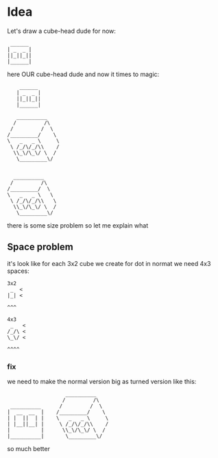 # Idea
Let's draw a cube-head dude for now:
```
 ______ 
| _  _ |
||_||_||
|______|
```
here OUR cube-head dude and now it times to magic:
```
    ______       
   | _  _ |      
   ||_||_||      
   |______|      
                 
   __________    
  /         /\   
 /         /  \  
/_________/    \ 
\   _   _ \     \
 \ /_/\/_/\\    /
  \\_\/\_\/ \  / 
   \_________\/  
                 
                 
  __________     
 /         /\    
/_________/  \   
\   _   _ \   \  
 \ /_/\/_/\\   \ 
  \\_\/\_\/ \  / 
   \_________\/  
```
there is some size problem so let me explain what
## Space problem
it's look like for each 3x2 cube we create for dot in normat we need 4x3 spaces:
```
3x2
 _  < 
|_| <

^^^

4x3
 _   <
/_/\ <
\_\/ <

^^^^
```
### fix
we need to make the normal version big as turned version like this:
```
                   __________    
                  /         /\   
 __________      /         /  \  
|  __  __  |    /_________/    \ 
| |  ||  | |    \   _   _ \     \
| |__||__| |     \ /_/\/_/\\    /
|          |      \\_\/\_\/ \  / 
|__________|       \_________\/  
```
so much better